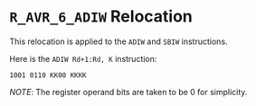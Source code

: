 # `R_AVR_6_ADIW` Relocation

This relocation is applied to the `ADIW` and `SBIW` instructions.

Here is the `ADIW Rd+1:Rd, K` instruction:

```
1001 0110 KK00 KKKK
```
*NOTE*: The register operand bits are taken to be 0 for simplicity.


